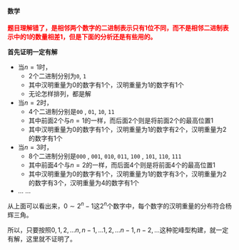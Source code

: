 #### 数学

**<span style='color:red'>题目理解错了，是相邻两个数字的二进制表示只有$1$位不同，而不是相邻二进制表示中的$1$的数量相差$1$，但是下面的分析还是有些用的。</span>**

**首先证明一定有解**

- 当$n = 1$时，
    - 2个二进制分别为`0`, `1`
    - 其中汉明重量为$0$的数字有1个，汉明重量为$1$的数字有1个
    - 无论怎样排列，都是解
- 当$n = 2$时，
    - 4个二进制分别是`00` , `01`, `10`, `11`
    - 其中前面2个与$n = 1$的一样，而后面2个则是将前面2个的最高位置$1$
    - 其中汉明重量为$0$的数字有1个，汉明重量为$1$的数字有2个，汉明重量为$2$的数字有1个
- 当$n = 3$时，
    - 8个二进制分别是`000` , `001`, `010`, `011`, `100` , `101`, `110`, `111`
    - 其中前面4个与$n = 2$的一样，而后面4个则是将前面4个的最高位置$1$
    - 其中汉明重量为$0$的数字有1个，汉明重量为$1$的数字有3个，汉明重量为$2$的数字有3个，汉明重量为$4$的数字有1个
- ... ...

从上面可以看出来，$0 \sim 2^n-1$这$2^n$个数字中，每个数字的汉明重量的分布符合杨辉三角。

所以，只要按照$0, 1, 2, ... n, n-1, ... 1, 2, ... n-1, n-2, ...$这种驼峰型构建，就一定有解，这里就不证明了。
